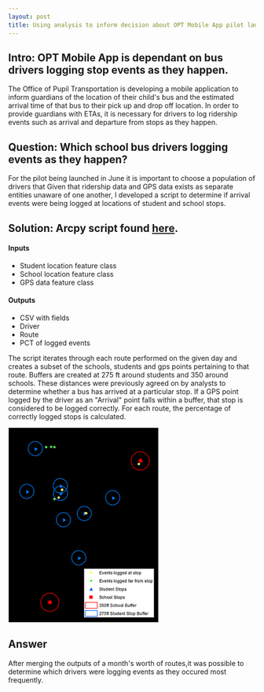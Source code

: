 ```yaml
---
layout: post
title: Using analysis to inform decision about OPT Mobile App pilot launch. 
---
```


## Intro: OPT Mobile App is dependant on bus drivers logging stop events as they happen.

The Office of Pupil Transportation is developing a mobile application to inform guardians of the location of their child's bus and the estimated arrival time of that bus to their pick up and drop off location. In order to provide guardians with ETAs, it is necessary for drivers to log ridership events such as arrival and departure from stops as they happen. 

## Question: Which school bus drivers logging events as they happen? 

For the pilot being launched in June it is important to choose a population of drivers that Given that ridership data and GPS data exists as separate entities unaware of one another, I developed a script to determine if arrival events were being logged at locations of student and school stops.

## Solution: Arcpy script found [here](https://github.com/STaverasDev/GPSAnalysis/blob/master/LoggedStops.py).

#### Inputs

- Student location feature class
- School location feature class
- GPS data feature class

#### Outputs

- CSV with fields
- Driver
- Route
- PCT of logged events

The script iterates through each route performed on the given day and creates a subset of the schools, students and gps points pertaining to that route. Buffers are created at 275 ft around students and 350 around schools. These distances were previously agreed on by analysts to determine whether a bus has arrived at a particular stop. If a GPS point logged by the driver as an "Arrival" point falls within a buffer, that stop is considered to be logged correctly. For each route, the percentage of correctly logged stops is calculated.

![Image of Map](/images/FindGoodRoutesSmall.png)

## Answer

After merging the outputs of a month's worth of routes,it was possible to determine which drivers were logging events as they occured most frequently. 


